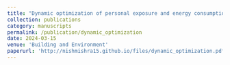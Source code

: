 ```yaml
---
title: "Dynamic optimization of personal exposure and energy consumption while ensuring thermal comfort in a test house"
collection: publications
category: manuscripts
permalink: /publication/dynamic_optimization
date: 2024-03-15
venue: 'Building and Environment'
paperurl: 'http://nishmishra15.github.io/files/dynamic_optimization.pdf'
---
```

